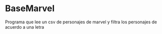 # BaseMarvel
Programa que lee un csv de personajes de marvel y filtra los personajes de acuerdo a una letra
